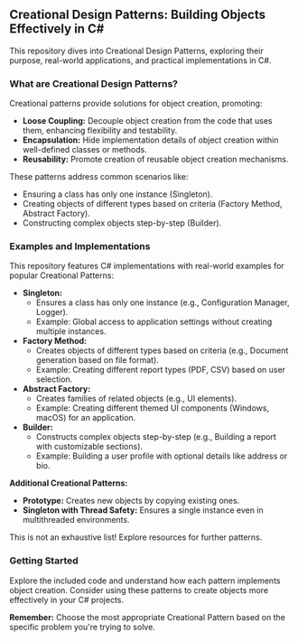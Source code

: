 ## Creational Design Patterns: Building Objects Effectively in C#

This repository dives into Creational Design Patterns, exploring their purpose, real-world applications, and practical implementations in C#.

### What are Creational Design Patterns?

Creational patterns provide solutions for object creation, promoting:

* **Loose Coupling:** Decouple object creation from the code that uses them, enhancing flexibility and testability.
* **Encapsulation:** Hide implementation details of object creation within well-defined classes or methods.
* **Reusability:** Promote creation of reusable object creation mechanisms.

These patterns address common scenarios like:

* Ensuring a class has only one instance (Singleton).
* Creating objects of different types based on criteria (Factory Method, Abstract Factory).
* Constructing complex objects step-by-step (Builder).

### Examples and Implementations

This repository features C# implementations with real-world examples for popular Creational Patterns:

* **Singleton:**
  * Ensures a class has only one instance (e.g., Configuration Manager, Logger).
  * Example: Global access to application settings without creating multiple instances.
* **Factory Method:**
  * Creates objects of different types based on criteria (e.g., Document generation based on file format).
  * Example: Creating different report types (PDF, CSV) based on user selection.
* **Abstract Factory:**
  * Creates families of related objects (e.g., UI elements).
  * Example: Creating different themed UI components (Windows, macOS) for an application.
* **Builder:**
  * Constructs complex objects step-by-step (e.g., Building a report with customizable sections).
  * Example: Building a user profile with optional details like address or bio.

**Additional Creational Patterns:**

* **Prototype:** Creates new objects by copying existing ones.
* **Singleton with Thread Safety:** Ensures a single instance even in multithreaded environments.

This is not an exhaustive list! Explore resources for further patterns.

### Getting Started

Explore the included code and understand how each pattern implements object creation. Consider using these patterns to create objects more effectively in your C# projects. 

**Remember:** Choose the most appropriate Creational Pattern based on the specific problem you're trying to solve.
